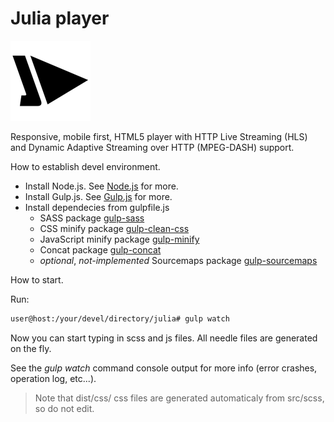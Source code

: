 Julia player
=============

![julia-player](https://raw.githubusercontent.com/prochor666/julia-player/master/src/img/brand/julia-logo-128x128.png)

Responsive, mobile first, HTML5 player with HTTP Live Streaming (HLS) and Dynamic Adaptive Streaming over HTTP (MPEG-DASH) support.

How to establish devel environment.

- Install Node.js. See [Node.js](https://nodejs.org/en/) for more.
- Install Gulp.js. See [Gulp.js](http://gulpjs.com/) for more.
- Install dependecies from gulpfile.js
    - SASS package [gulp-sass](https://www.npmjs.com/package/gulp-sass)
    - CSS minify package [gulp-clean-css](https://www.npmjs.com/package/gulp-clean-css)
    - JavaScript minify package [gulp-minify](https://www.npmjs.com/package/gulp-minify)
    - Concat package [gulp-concat](https://www.npmjs.com/package/gulp-concat)
    - _optional_, _not-implemented_ Sourcemaps package [gulp-sourcemaps](https://www.npmjs.com/package/gulp-sourcemaps)

How to start.

Run:

```bash
user@host:/your/devel/directory/julia# gulp watch
```

Now you can start typing in scss and js files. All needle files are generated on the fly.

See the _gulp watch_ command console output for more info (error crashes, operation log, etc...).

> Note that dist/css/ css files are generated automaticaly from src/scss, so do not edit.

